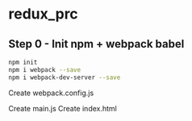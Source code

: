# redux_prc

## Step 0 - Init npm + webpack babel
```bash
npm init
npm i webpack --save
npm i webpack-dev-server --save
```

Create webpack.config.js

Create main.js
Create index.html
